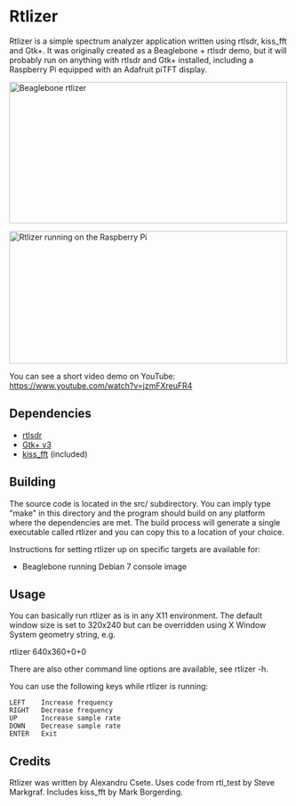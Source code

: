 Rtlizer
=======

Rtlizer is a simple spectrum analyzer application written using rtlsdr,
kiss_fft and Gtk+. It was originally created as a Beaglebone + rtlsdr demo,
but it will probably run on anything with rtlsdr and Gtk+ installed,
including a Raspberry Pi equipped with an Adafruit piTFT display.

<a href="http://www.flickr.com/photos/csete/8474999050/" title="Beaglebone rtlizer"><img src="http://farm9.staticflickr.com/8385/8474999050_4d418b232d.jpg" width="500" height="254" alt="Beaglebone rtlizer"></a>

<a href="https://www.flickr.com/photos/csete/15918779698" title="Rtlizer running on the Raspberry Pi by Alexandru Csete, on Flickr"><img src="https://farm9.staticflickr.com/8572/15918779698_70a4b6bdc0.jpg" width="500" height="238" alt="Rtlizer running on the Raspberry Pi"></a>

You can see a short video demo on YouTube:
https://www.youtube.com/watch?v=jzmFXreuFR4

Dependencies
------------

* [rtlsdr](http://sdr.osmocom.org/trac/wiki/rtl-sdr)
* [Gtk+ v3](http://www.gtk.org/)
* [kiss_fft](http://kissfft.sourceforge.net/) (included)

Building
--------

The source code is located in the src/ subdirectory. You can imply type "make"
in this directory and the program should build on any platform where the
dependencies are met. The build process will generate a single executable
called rtlizer and you can copy this to a location of your choice.

Instructions for setting rtlizer up on specific targets are available for:
* Beaglebone running Debian 7 console image


Usage
-----

You can basically run rtlizer as is in any X11 environment. The default window
size is set to 320x240 but can be overridden using X Window System geometry
string, e.g.

  rtlizer 640x360+0+0

There are also other command line options are available, see rtlizer -h.

You can use the following keys while rtlizer is running:

    LEFT    Increase frequency
    RIGHT   Decrease frequency
    UP      Increase sample rate
    DOWN    Decrease sample rate
    ENTER   Exit


Credits
-------

Rtlizer was written by Alexandru Csete.
Uses code from rtl_test by Steve Markgraf.
Includes kiss_fft by Mark Borgerding.
